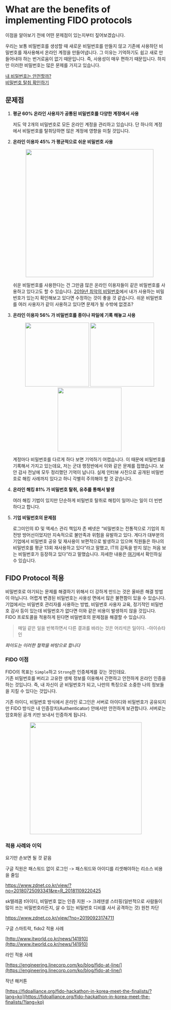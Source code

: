 # What are the benefits of implementing FIDO protocols

이점을 알아보기 전에 어떤 문제점이 있는지부터 짚어보겠습니다.

우리는 보통 비밀번호를 생성할 때 새로운 비밀번호를 만들지 않고 기존에 사용하던 비밀번호를 재사용해서 온라인 계정을 만들어냅니다.
그 이유는 기억하기도 쉽고 새로 만들어내야 하는 번거로움이 없기 때문입니다. 즉, 사용성이 매우 편하기 때문입니다.
하지만 이러한 비밀번호는 많은 문제를 가지고 있습니다.

[내 비밀번호는 안전할까?](https://howsecureismypassword.net/) <br>
[비밀번호 탈취 확인하기](https://haveibeenpwned.com/)

## 문제점

1. **평균 60% 온라인 사용자가 공통된 비밀번호를 다양한 계정에서 사용**

    저도 약 2개의 비밀번호로 모든 온라인 계정을 관리하고 있습니다. 단 하나의 계정에서 비밀번호를 탈취당하면 많은 계정에 영향을 미칠 것입니다.

2. **온라인 이용자 45% 가 평균적으로 쉬운 비밀번호 사용**

    <center><img src="https://images.kbench.com/kbench/article/2019_12/k206109p1n1.jpg" width="400"></img></center>

    쉬운 비밀번호를 사용한다는 건 그만큼 많은 온라인 이용자들이 같은 비밀번호를 사용하고 있다고도 할 수 있습니다. [2019년 최악의 비밀번호](http://www.itworld.co.kr/howto/144212)에서 내가 사용하는 비밀번호가 있는지 확인해보고 있다면 수정하는 것이 좋을 것 같습니다.
    쉬운 비밀번호를 여러 사용자가 같이 사용하고 있다면 문제가 될 수밖에 없겠죠?

3. **온라인 이용자 56% 가 비밀번호를 종이나 파일에 기록 해놓고 사용**

    <center><img src="https://www.ft.com/__origami/service/image/v2/images/raw/http%3A%2F%2Fcom.ft.imagepublish.prod.s3.amazonaws.com%2F7121a034-8fa8-11e6-a72e-b428cb934b78?fit=scale-down&source=next&width=700" width="200"></img>  <img src="https://www.gdatasoftware.com/fileadmin/_processed_/9/0/PasswordPostIt_Sized_f831e692fd.jpg" width="200"></img> <img src="https://blog.malwarebytes.com/wp-content/uploads/2019/10/PostIt_Passwords-900x506.jpg" width="200"></img></center>

    계정마다 비밀번호를 다르게 하다 보면 기억하기 어렵습니다. 이 때문에 비밀번호를 기록해서 가지고 있는데요, 저는 군대 행정반에서 이와 같은 문제를 접했습니다. 보안 감사 전날에 모두 정리했던 기억이 납니다. 실제 인터뷰 사진으로 공개된 비밀번호로 해킹 사례까지 있다고 하니 각별히 주의해야 할 것 같습니다.

4. **온라인 해킹 81% 가 비밀번호 탈취, 유추를 통해서 발생**

    여러 해킹 기법이 있지만 단순하게 비밀번호 탈취로 해킹이 일어나는 일이 더 빈번하다고 합니다.

5. **기업 비밀번호의 문제점**

    로그미인의 ID 및 액세스 관리 책임자 존 베넷은 “비밀번호는 전통적으로 기업의 최전방 방어선이었지만 지속적으로 불만족과 위험을 유발하고 있다. 게다가 대부분의 기업에서 비밀번호 공유 및 재사용이 보편적으로 발생하고 있으며 직원들은 하나의 비밀번호를 평균 13회 재사용하고 있다”라고 말했고, IT의 감독을 받지 않는 처음 보는 비밀번호가 등장하고 있다”라고 말했습니다. 자세한 내용은 [여기](http://www.itworld.co.kr/howto/144212)에서 확인하실 수 있습니다.

## FIDO Protocol 적용

비밀번호로 야기되는 문제를 해결하기 위해서 더 강하게 만드는 것은 올바른 해결 방법이 아닙니다.
어렵게 변경된 비밀번호는 사용성 면에서 많은 불편함이 있을 수 있습니다. <br>
기업에서는 비밀번호 관리자를 사용하는 방법, 비밀번호 사용자 교육, 정기적인 비밀번호 감사 등이 있는데 비밀번호가 없다면 이와 같은 비용이 발생하지 않을 것입니다. <br>
FIDO 프로토콜을 적용하게 된다면 비밀번호의 문제점을 해결할 수 있습니다.

> 매일 같은 일을 반복하면서 다른 결과를 바라는 것은 어리석은 일이다. -아이슈타인

_파이도는 이러한 철학을 바탕으로 합니다_

### FIDO 이점

FIDO의 목표는 `Simple`하고 `Strong`한 인증체계를 갖는 것인데요.
<br>기존 비밀번호를 버리고 고유한 생체 정보를 이용해서 간편하고 안전하게 온라인 인증을 하는 것입니다.
즉, 내 자신이 곧 비밀번호가 되고, 나만의 특징으로 소중한 나의 정보들을 지킬 수 있다는 것입니다.

기존 아이디, 비밀번호 방식에서 온라인 로그인은 서버로 아이디와 비밀번호가 공유되지만 FIDO 방식은 내 인증장치(Authenticator) 안에서만 안전하게 보관합니다. 서버로는 암호화된 공개 키만 보내서 인증하게 됩니다.

<center><img src="https://fidoalliance.org/wp-content/uploads/2014/12/graphic_StandardizationAll.png" width="350" ></center>

### 적용 사례와 이익

요기만 손보면 될 것 같음

구글 직원은 패스워드 없이 로그인 -> 패스워드와 아이디를 리셋해야하는 리소스 비용을 줄임

<https://www.zdnet.co.kr/view/?no=20180725093341&re=R_20181109220425>

sk텔레콤 t아이디, 비밀번호 없는 인증 지원 -> 크레덴셜 스터핑(일반적으로 사람들이 많이 쓰는 비밀번호라든지, 살 수 있는 비밀번호 디비를 사서 공격하는 것) 원천 차단

<https://www.zdnet.co.kr/view/?no=20190923174711>

구글 스마트락, fido2 적용 사례

[http://www.itworld.co.kr/news/141910](http://www.itworld.co.kr/news/141910)

라인 적용 사례

[https://engineering.linecorp.com/ko/blog/fido-at-line/](https://engineering.linecorp.com/ko/blog/fido-at-line/)

작년 해커톤

[https://fidoalliance.org/fido-hackathon-in-korea-meet-the-finalists/?lang=ko](https://fidoalliance.org/fido-hackathon-in-korea-meet-the-finalists/?lang=ko)
